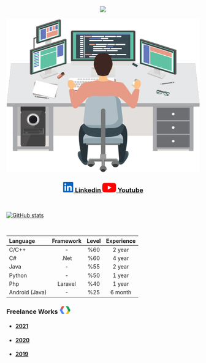 <p align="center"> <img src="https://komarev.com/ghpvc/?username=serdaraltin&label=Profile%20views&color=ff8a14"/> </p>

<p align="center"> <img src="programmer.png"/> </p>

<h3 align="center"><a href="https://www.linkedin.com/in/serdar-altin/" ><img src="linkedin.png" alt="linkedin" width="28"/> Linkedin </a>
 <a href="https://www.youtube.com/meyta" ><img src="youtube.png" alt="youtube" width="36"/> Youtube </a></h3>
 
</br>

[![GitHub stats](https://github-readme-stats.vercel.app/api?username=serdaraltin&show_icons=true&theme=tokyonight&count_private=false)](https://github.com/serdaraltin/)

</br>


| Language           | Framework | Level | Experience      |
| :----------------- |:---------:|:-----:|:---------------:|
| C/C++              | -         | %60   | 2 year          |
| C#                 | .Net      | %60   | 4 year          |
| Java               | -         | %55   | 2 year          |
| Python             | -         | %50   | 1 year          |
| Php                | Laravel   | %40   | 1 year          |
| Android (Java)     | -         | %25   | 6 month         |

#### <h3> Freelance Works <img src="developers.png" alt="developers" width="30"/></h3>

* <h4><a href="https://github.com/serdaraltin/Freelance-Works-2021">2021</a></h4>
* <h4><a href="https://github.com/serdaraltin/Freelance-Works-2020">2020</a></h4>
* <h4><a href="https://github.com/serdaraltin/Freelance-Works-2019">2019</a></h4>
